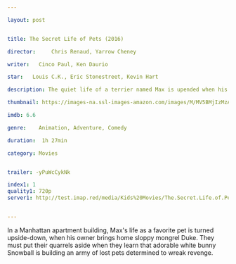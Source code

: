 ```yaml
---

layout: post


title: The Secret Life of Pets (2016)

director:     Chris Renaud, Yarrow Cheney 

writer:   Cinco Paul, Ken Daurio

star:   Louis C.K., Eric Stonestreet, Kevin Hart

description: The quiet life of a terrier named Max is upended when his owner takes in Duke, a stray whom Max instantly dislikes.

thumbnail: https://images-na.ssl-images-amazon.com/images/M/MV5BMjIzMzA1OTkzNV5BMl5BanBnXkFtZTgwODE3MjM4NzE@._V1_QL50_.jpg

imdb: 6.6

genre:    Animation, Adventure, Comedy 

duration:  1h 27min

category: Movies


trailer: -yPuWcCykNk

index1: 1
quality1: 720p
server1: http://test.imap.red/media/Kids%20Movies/The.Secret.Life.of.Pets%20(2016)%20%5bAdventure,%20Animation,%20Comedy,%20Family%5d.mp4


---
```


In a Manhattan apartment building, Max's life as a favorite pet is turned upside-down, when his owner brings home sloppy mongrel Duke. They must put their quarrels aside when they learn that adorable white bunny Snowball is building an army of lost pets determined to wreak revenge.